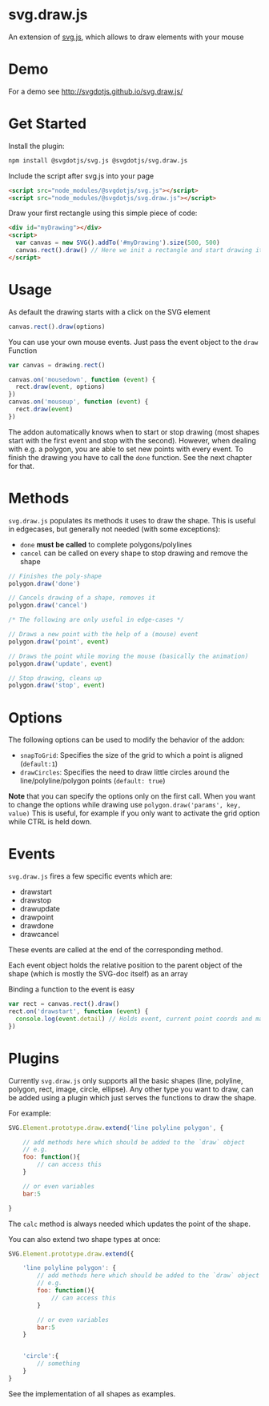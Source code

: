 # svg.draw.js

An extension of [svg.js](https://github.com/svgdotjs/svg.js), which allows to draw elements with your mouse

# Demo

For a demo see http://svgdotjs.github.io/svg.draw.js/

# Get Started

Install the plugin:

```sh
npm install @svgdotjs/svg.js @svgdotjs/svg.draw.js
```

Include the script after svg.js into your page

```html
<script src="node_modules/@svgdotjs/svg.js"></script>
<script src="node_modules/@svgdotjs/svg.draw.js"></script>
```

Draw your first rectangle using this simple piece of code:

```html
<div id="myDrawing"></div>
<script>
  var canvas = new SVG().addTo('#myDrawing').size(500, 500)
  canvas.rect().draw() // Here we init a rectangle and start drawing it
</script>
```

# Usage

As default the drawing starts with a click on the SVG element

```js
canvas.rect().draw(options)
```

You can use your own mouse events. Just pass the event object to the `draw` Function

```js
var canvas = drawing.rect()

canvas.on('mousedown', function (event) {
  rect.draw(event, options)
})
canvas.on('mouseup', function (event) {
  rect.draw(event)
})
```

The addon automatically knows when to start or stop drawing (most shapes start with the first event and stop with the second). However, when dealing with e.g. a polygon, you are able to set new points with every event. To finish the drawing you have to call the `done` function. See the next chapter for that.

# Methods

`svg.draw.js` populates its methods it uses to draw the shape. This is useful in edgecases, but generally not needed (with some exceptions):

- `done` **must be called** to complete polygons/polylines
- `cancel` can be called on every shape to stop drawing and remove the shape

```js
// Finishes the poly-shape
polygon.draw('done')

// Cancels drawing of a shape, removes it
polygon.draw('cancel')

/* The following are only useful in edge-cases */

// Draws a new point with the help of a (mouse) event
polygon.draw('point', event)

// Draws the point while moving the mouse (basically the animation)
polygon.draw('update', event)

// Stop drawing, cleans up
polygon.draw('stop', event)
```

# Options

The following options can be used to modify the behavior of the addon:

- `snapToGrid`: Specifies the size of the grid to which a point is aligned (`default:1`)
- `drawCircles`: Specifies the need to draw little circles around the line/polyline/polygon points (`default: true`)

**Note** that you can specify the options only on the first call. When you want to change the options while drawing use `polygon.draw('params', key, value)` This is useful, for example if you only want to activate the grid option while CTRL is held down.

# Events

`svg.draw.js` fires a few specific events which are:

- drawstart
- drawstop
- drawupdate
- drawpoint
- drawdone
- drawcancel

These events are called at the end of the corresponding method.

Each event object holds the relative position to the parent object of the shape (which is mostly the SVG-doc itself) as an array

Binding a function to the event is easy

```js
var rect = canvas.rect().draw()
rect.on('drawstart', function (event) {
  console.log(event.detail) // Holds event, current point coords and matrix
})
```

# Plugins

Currently `svg.draw.js` only supports all the basic shapes (line, polyline, polygon, rect, image, circle, ellipse). Any other type you want to draw, can be added using a plugin which just serves the functions to draw the shape.

For example:

```js
SVG.Element.prototype.draw.extend('line polyline polygon', {

	// add methods here which should be added to the `draw` object
	// e.g.
	foo: function(){
		// can access this
	}

	// or even variables
	bar:5

}
```

The `calc` method is always needed which updates the point of the shape.

You can also extend two shape types at once:

```js
SVG.Element.prototype.draw.extend({

	'line polyline polygon': {
		// add methods here which should be added to the `draw` object
		// e.g.
		foo: function(){
			// can access this
		}

		// or even variables
		bar:5
	}


	'circle':{
		// something
	}
}
```

See the implementation of all shapes as examples.
